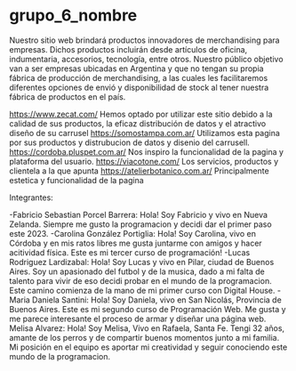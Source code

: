 # grupo_6_nombre

Nuestro sitio web brindará productos innovadores de merchandising para empresas. Dichos productos incluirán desde artículos de oficina, indumentaria, accesorios, tecnología, entre otros. Nuestro público objetivo van a ser empresas ubicadas en Argentina y que no tengan su propia fábrica de producción de merchandising, a las cuales les facilitaremos diferentes opciones de envió y disponibilidad de stock al tener nuestra fábrica de productos en el país.

https://www.zecat.com/ Hemos optado por utilizar este sitio debido a la calidad de sus productos, la eficaz distribución de datos y el atractivo diseño de su carrusel
https://somostampa.com.ar/ Utilizamos esta pagina por sus productos y distrubucion de datos y disenio del carrusell.
https://cordoba.pluspet.com.ar/ Nos inspiro la funcionalidad de la pagina y plataforma del usuario.
https://viacotone.com/  Los servicios, productos y clientela a la que apunta
https://atelierbotanico.com.ar/ Principalmente estetica y funcionalidad de la pagina

Integrantes:


-Fabricio Sebastian Porcel Barrera: Hola! Soy Fabricio y vivo en Nueva Zelanda. Siempre me gusto la programacion y decidi dar el primer paso este 2023. 
-Carolina González Portiglia: Hola! Soy Carolina, vivo en Córdoba y en mis ratos libres me gusta juntarme con amigos y hacer acitividad física. Este es mi tercer curso de programación!
-Lucas Rodriguez Lardizabal: Hola! Soy Lucas y vivo en Pilar, ciudad de Buenos Aires. Soy un apasionado del futbol y de la musica, dado a mi falta de talento para vivir de eso decidi probar en el mundo de la programacion. Este camino comienza de la mano de mi primer curso con Digital House.
-Maria Daniela Santini: Hola! Soy Daniela, vivo en San Nicolás, Provincia de Buenos Aires. Este es mi segundo curso de Programación Web. Me gusta y me parece interesante el proceso de armar y diseñar una página web. 
Melisa Alvarez: Hola! Soy Melisa, Vivo en Rafaela, Santa Fe. Tengi 32 años, amante de los perros y de compartir buenos momentos junto a mi familia. Mi posición en el equipo es aportar mi creatividad y seguir conociendo este mundo de la programacion.
